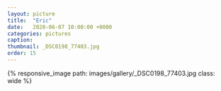 ```yaml
---
layout: picture
title:  "Eric"
date:   2020-06-07 10:00:00 +0000
categories: pictures
caption: 
thumbnail: _DSC0198_77403.jpg
order: 15
---
```

{% responsive_image path: images/gallery/_DSC0198_77403.jpg class: wide %}
